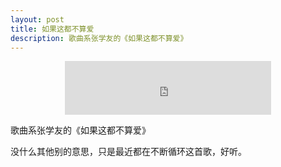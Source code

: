 ```yaml
---
layout: post
title: 如果这都不算爱
description: 歌曲系张学友的《如果这都不算爱》
---
```


<center><iframe frameborder="no" border="0" marginwidth="0" marginheight="0" width="330" height="86" src="https://music.163.com/outchain/player?type=2&id=188432&auto=0&height=66"></iframe></center>

歌曲系张学友的《如果这都不算爱》

没什么其他别的意思，只是最近都在不断循环这首歌，好听。
